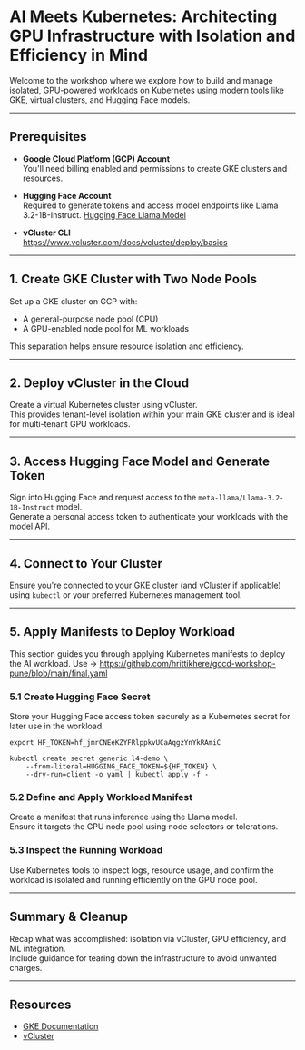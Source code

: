 
# AI Meets Kubernetes: Architecting GPU Infrastructure with Isolation and Efficiency in Mind

Welcome to the workshop where we explore how to build and manage isolated, GPU-powered workloads on Kubernetes using modern tools like GKE, virtual clusters, and Hugging Face models.

---

## Prerequisites

- **Google Cloud Platform (GCP) Account**  
  You'll need billing enabled and permissions to create GKE clusters and resources.

- **Hugging Face Account**  
  Required to generate tokens and access model endpoints like Llama 3.2-1B-Instruct.  [Hugging Face Llama Model](https://huggingface.co/meta-llama/Llama-3.2-1B-Instruct)

  
- **vCluster CLI**  
https://www.vcluster.com/docs/vcluster/deploy/basics

---

## 1. Create GKE Cluster with Two Node Pools

Set up a GKE cluster on GCP with:
- A general-purpose node pool (CPU)
- A GPU-enabled node pool for ML workloads

This separation helps ensure resource isolation and efficiency.

---

## 2. Deploy vCluster in the Cloud

Create a virtual Kubernetes cluster using vCluster.  
This provides tenant-level isolation within your main GKE cluster and is ideal for multi-tenant GPU workloads.

---

## 3. Access Hugging Face Model and Generate Token


Sign into Hugging Face and request access to the `meta-llama/Llama-3.2-1B-Instruct` model.  
Generate a personal access token to authenticate your workloads with the model API.

---

## 4. Connect to Your Cluster

Ensure you're connected to your GKE cluster (and vCluster if applicable) using `kubectl` or your preferred Kubernetes management tool.

---

## 5. Apply Manifests to Deploy Workload

This section guides you through applying Kubernetes manifests to deploy the AI workload. Use -> https://github.com/hrittikhere/gccd-workshop-pune/blob/main/final.yaml

### 5.1 Create Hugging Face Secret  
Store your Hugging Face access token securely as a Kubernetes secret for later use in the workload.


```
export HF_TOKEN=hf_jmrCNEeKZYFRlppkvUCaAqgzYnYkRAmiC
```
```
kubectl create secret generic l4-demo \
    --from-literal=HUGGING_FACE_TOKEN=${HF_TOKEN} \
    --dry-run=client -o yaml | kubectl apply -f -
```


### 5.2 Define and Apply Workload Manifest  
Create a manifest that runs inference using the Llama model.  
Ensure it targets the GPU node pool using node selectors or tolerations.



### 5.3 Inspect the Running Workload  
Use Kubernetes tools to inspect logs, resource usage, and confirm the workload is isolated and running efficiently on the GPU node pool.

---

## Summary & Cleanup

Recap what was accomplished: isolation via vCluster, GPU efficiency, and ML integration.  
Include guidance for tearing down the infrastructure to avoid unwanted charges.

---

## Resources

- [GKE Documentation](https://cloud.google.com/kubernetes-engine/docs)
- [vCluster](https://www.vcluster.com/)
